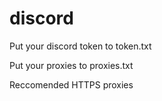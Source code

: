 # discord
Put your discord token to token.txt


Put your proxies to proxies.txt

Reccomended HTTPS proxies
